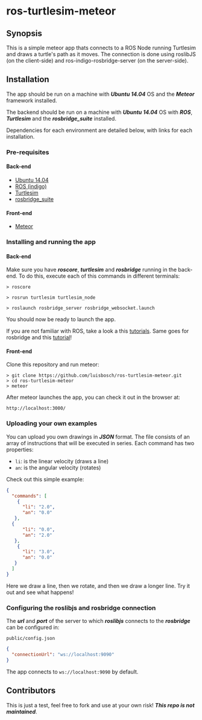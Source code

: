 # ros-turtlesim-meteor

## Synopsis

This is a simple meteor app thats connects to a ROS Node running Turtlesim and draws a turtle's path as it moves. 
The connection is done using roslibJS (on the client-side) and ros-indigo-rosbridge-server (on the server-side).

## Installation
The app should be run on a machine with ***Ubuntu 14.04*** OS and the ***Meteor*** framework installed.

The backend should be run on a machine with ***Ubuntu 14.04*** OS with ***ROS***, ***Turtlesim*** and the ***rosbridge_suite*** installed.

Dependencies for each environment are detailed below, with links for each installation.

### Pre-requisites

#### Back-end
- [Ubuntu 14.04](http://www.ubuntu.com/download/)
- [ROS (indigo)](http://wiki.ros.org/indigo/Installation/Ubuntu)
- [Turtlesim](http://wiki.ros.org/turtlesim)
- [rosbridge_suite](http://wiki.ros.org/rosbridge_suite)

#### Front-end
- [Meteor](https://www.meteor.com/install)

### Installing and running the app
#### Back-end
Make sure you have ***roscore***, ***turtlesim*** and ***rosbridge*** running in the back-end.
To do this, execute each of this commands in different terminals:
```
> roscore
```
```
> rosrun turtlesim turtlesim_node
```
```
> roslaunch rosbridge_server rosbridge_websocket.launch
```
You should now be ready to launch the app.

If you are not familiar with ROS, take a look a this [tutorials](http://wiki.ros.org/ROS/Tutorials).
Same goes for rosbridge and this [tutorial](http://wiki.ros.org/rosbridge_suite/Tutorials/RunningRosbridge)!

#### Front-end
Clone this repository and run meteor:
```
> git clone https://github.com/luisbosch/ros-turtlesim-meteor.git
> cd ros-turtlesim-meteor
> meteor
```
After meteor launches the app, you can check it out in the browser at:
```
http://localhost:3000/
```

### Uploading your own examples
You can upload you own drawings in ***JSON*** format.
The file consists of an array of instructions that will be executed in series.
Each command has two properties:
- `li`: is the linear velocity (draws a line)
- `an`: is the angular velocity (rotates)

Check out this simple example:
```json
{
  "commands": [
    {
      "li": "2.0",
      "an": "0.0"
   },
  {
      "li": "0.0",
      "an": "2.0"
   },
    {
      "li": "3.0",
      "an": "0.0"
   }
  ]
}
```
Here we draw a line, then we rotate, and then we draw a longer line.
Try it out and see what happens!

### Configuring the roslibjs and rosbridge connection
The ***url*** and ***port*** of the server to which ***roslibjs*** connects to the ***rosbridge*** can be configured in:
```
public/config.json
```
```json
{
  "connectionUrl": "ws://localhost:9090"
}
```
The app connects to `ws://localhost:9090` by default.

## Contributors

This is just a test, feel free to fork and use at your own risk! ***This repo is not maintained***.
